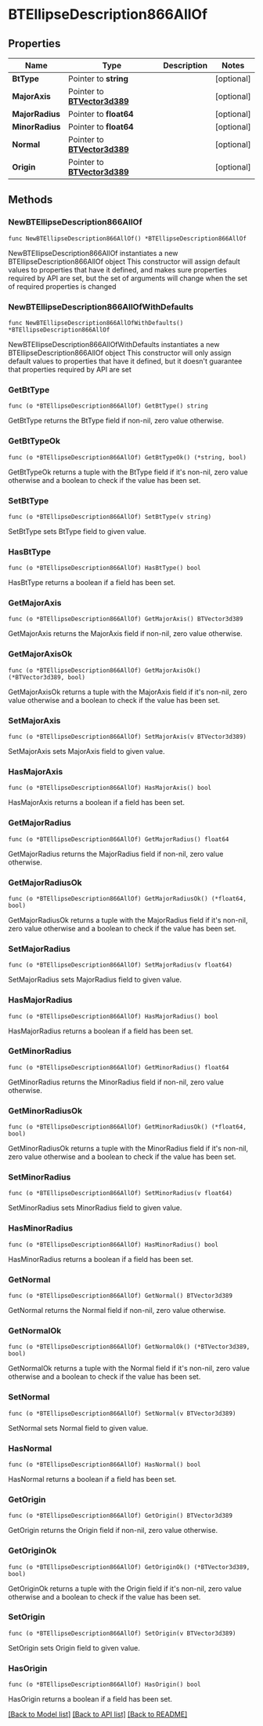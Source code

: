 # BTEllipseDescription866AllOf

## Properties

Name | Type | Description | Notes
------------ | ------------- | ------------- | -------------
**BtType** | Pointer to **string** |  | [optional] 
**MajorAxis** | Pointer to [**BTVector3d389**](BTVector3d-389.md) |  | [optional] 
**MajorRadius** | Pointer to **float64** |  | [optional] 
**MinorRadius** | Pointer to **float64** |  | [optional] 
**Normal** | Pointer to [**BTVector3d389**](BTVector3d-389.md) |  | [optional] 
**Origin** | Pointer to [**BTVector3d389**](BTVector3d-389.md) |  | [optional] 

## Methods

### NewBTEllipseDescription866AllOf

`func NewBTEllipseDescription866AllOf() *BTEllipseDescription866AllOf`

NewBTEllipseDescription866AllOf instantiates a new BTEllipseDescription866AllOf object
This constructor will assign default values to properties that have it defined,
and makes sure properties required by API are set, but the set of arguments
will change when the set of required properties is changed

### NewBTEllipseDescription866AllOfWithDefaults

`func NewBTEllipseDescription866AllOfWithDefaults() *BTEllipseDescription866AllOf`

NewBTEllipseDescription866AllOfWithDefaults instantiates a new BTEllipseDescription866AllOf object
This constructor will only assign default values to properties that have it defined,
but it doesn't guarantee that properties required by API are set

### GetBtType

`func (o *BTEllipseDescription866AllOf) GetBtType() string`

GetBtType returns the BtType field if non-nil, zero value otherwise.

### GetBtTypeOk

`func (o *BTEllipseDescription866AllOf) GetBtTypeOk() (*string, bool)`

GetBtTypeOk returns a tuple with the BtType field if it's non-nil, zero value otherwise
and a boolean to check if the value has been set.

### SetBtType

`func (o *BTEllipseDescription866AllOf) SetBtType(v string)`

SetBtType sets BtType field to given value.

### HasBtType

`func (o *BTEllipseDescription866AllOf) HasBtType() bool`

HasBtType returns a boolean if a field has been set.

### GetMajorAxis

`func (o *BTEllipseDescription866AllOf) GetMajorAxis() BTVector3d389`

GetMajorAxis returns the MajorAxis field if non-nil, zero value otherwise.

### GetMajorAxisOk

`func (o *BTEllipseDescription866AllOf) GetMajorAxisOk() (*BTVector3d389, bool)`

GetMajorAxisOk returns a tuple with the MajorAxis field if it's non-nil, zero value otherwise
and a boolean to check if the value has been set.

### SetMajorAxis

`func (o *BTEllipseDescription866AllOf) SetMajorAxis(v BTVector3d389)`

SetMajorAxis sets MajorAxis field to given value.

### HasMajorAxis

`func (o *BTEllipseDescription866AllOf) HasMajorAxis() bool`

HasMajorAxis returns a boolean if a field has been set.

### GetMajorRadius

`func (o *BTEllipseDescription866AllOf) GetMajorRadius() float64`

GetMajorRadius returns the MajorRadius field if non-nil, zero value otherwise.

### GetMajorRadiusOk

`func (o *BTEllipseDescription866AllOf) GetMajorRadiusOk() (*float64, bool)`

GetMajorRadiusOk returns a tuple with the MajorRadius field if it's non-nil, zero value otherwise
and a boolean to check if the value has been set.

### SetMajorRadius

`func (o *BTEllipseDescription866AllOf) SetMajorRadius(v float64)`

SetMajorRadius sets MajorRadius field to given value.

### HasMajorRadius

`func (o *BTEllipseDescription866AllOf) HasMajorRadius() bool`

HasMajorRadius returns a boolean if a field has been set.

### GetMinorRadius

`func (o *BTEllipseDescription866AllOf) GetMinorRadius() float64`

GetMinorRadius returns the MinorRadius field if non-nil, zero value otherwise.

### GetMinorRadiusOk

`func (o *BTEllipseDescription866AllOf) GetMinorRadiusOk() (*float64, bool)`

GetMinorRadiusOk returns a tuple with the MinorRadius field if it's non-nil, zero value otherwise
and a boolean to check if the value has been set.

### SetMinorRadius

`func (o *BTEllipseDescription866AllOf) SetMinorRadius(v float64)`

SetMinorRadius sets MinorRadius field to given value.

### HasMinorRadius

`func (o *BTEllipseDescription866AllOf) HasMinorRadius() bool`

HasMinorRadius returns a boolean if a field has been set.

### GetNormal

`func (o *BTEllipseDescription866AllOf) GetNormal() BTVector3d389`

GetNormal returns the Normal field if non-nil, zero value otherwise.

### GetNormalOk

`func (o *BTEllipseDescription866AllOf) GetNormalOk() (*BTVector3d389, bool)`

GetNormalOk returns a tuple with the Normal field if it's non-nil, zero value otherwise
and a boolean to check if the value has been set.

### SetNormal

`func (o *BTEllipseDescription866AllOf) SetNormal(v BTVector3d389)`

SetNormal sets Normal field to given value.

### HasNormal

`func (o *BTEllipseDescription866AllOf) HasNormal() bool`

HasNormal returns a boolean if a field has been set.

### GetOrigin

`func (o *BTEllipseDescription866AllOf) GetOrigin() BTVector3d389`

GetOrigin returns the Origin field if non-nil, zero value otherwise.

### GetOriginOk

`func (o *BTEllipseDescription866AllOf) GetOriginOk() (*BTVector3d389, bool)`

GetOriginOk returns a tuple with the Origin field if it's non-nil, zero value otherwise
and a boolean to check if the value has been set.

### SetOrigin

`func (o *BTEllipseDescription866AllOf) SetOrigin(v BTVector3d389)`

SetOrigin sets Origin field to given value.

### HasOrigin

`func (o *BTEllipseDescription866AllOf) HasOrigin() bool`

HasOrigin returns a boolean if a field has been set.


[[Back to Model list]](../README.md#documentation-for-models) [[Back to API list]](../README.md#documentation-for-api-endpoints) [[Back to README]](../README.md)


